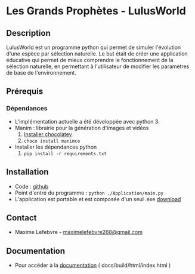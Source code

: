 # Les Grands Prophètes - LulusWorld

## Description
LulusWorld est un programme python qui permet de simuler l'évolution d'une espèce par sélection naturelle. Le but était de créer une application éducative qui permet de mieux comprendre le fonctionnement de la sélection naturelle, en permettant à l'utilisateur de modifier les paramètres de base de l'environnement.

## Prérequis
### Dépendances
* L'implémentation actuelle a été développée avec python 3.
* Manim : librairie pour la génération d'images et vidéos
    1. [Installer chocolatey](https://chocolatey.org/install)
    2. `choco install manimce`
* Installer les dépendances python
    1. `pip install -r requirements.txt`

## Installation
* Code : [github](https://github.com/SamuelGuerin/GrandsProphetes)
* Point d'entré du programme : `python ./Application/main.py`
* L'application est portable et est composée d'un seul .exe [download](https://github.com/SamuelGuerin/GrandsProphetes/release)

## Contact
* Maxime Lefebvre - maximelefebvre268@gmail.com

## Documentation
* Pour accéder à la [documentation](https://github.com/SamuelGuerin/GrandsProphetes) ( docs/build/html/index.html )